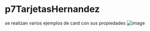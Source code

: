 # p7TarjetasHernandez
se realizan varios ejemplos de card con sus propiedades
![image](https://github.com/user-attachments/assets/bc3ab539-73e0-4f99-bc48-71ee6178fc3c)
